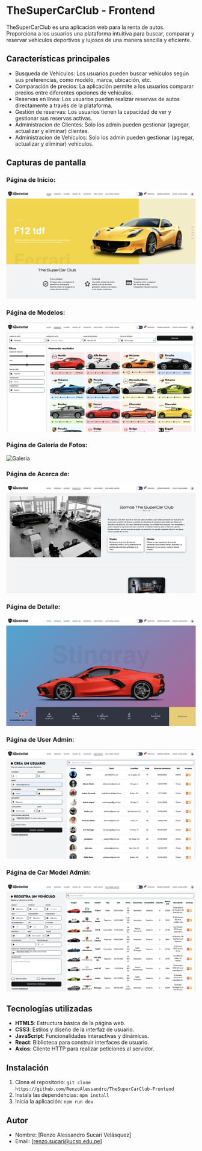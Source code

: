 
# TheSuperCarClub - Frontend

TheSuperCarClub es una aplicación web para la renta de autos. Proporciona a los usuarios una plataforma intuitiva para buscar, comparar y reservar vehículos deportivos y lujosos de una manera sencilla y eficiente.

## Características principales

- Busqueda de Vehículos: Los usuarios pueden buscar vehículos según sus preferencias, como modelo, marca, ubicación, etc.
- Comparación de precios: La aplicación permite a los usuarios comparar precios entre diferentes opciones de vehículos.
- Reservas en línea: Los usuarios pueden realizar reservas de autos directamente a través de la plataforma.
- Gestión de reservas: Los usuarios tienen la capacidad de ver y gestionar sus reservas activas.
- Administracion de Clientes: Solo los admin pueden gestionar (agregar, actualizar y eliminar) clientes.
- Administracion de Vehículos: Solo los admin pueden gestionar (agregar, actualizar y eliminar) vehículos.

## Capturas de pantalla
### Página de Inicio:
![Inicio](https://github.com/RenzoAlessandro/TheSuperCarClub-Assets/blob/main/Screenshot/Captura-01.png?raw=true)
### Página de Modelos:
![Modelos](https://github.com/RenzoAlessandro/TheSuperCarClub-Assets/blob/main/Screenshot/Captura-02.png?raw=true)
### Página de Galeria de Fotos:
![Galeria](https://github.com/RenzoAlessandro/TheSuperCarClub-Assets/blob/main/Screenshot/Captura-03.png?raw=true)
### Página de Acerca de:
![Acerca](https://github.com/RenzoAlessandro/TheSuperCarClub-Assets/blob/main/Screenshot/Captura-04.png?raw=true)
### Página de Detalle:
![Acerca](https://github.com/RenzoAlessandro/TheSuperCarClub-Assets/blob/main/Screenshot/Captura-07.png?raw=true)
### Página de User Admin:
![User](https://github.com/RenzoAlessandro/TheSuperCarClub-Assets/blob/main/Screenshot/Captura-05.png?raw=true)
### Página de Car Model Admin:
![Model](https://github.com/RenzoAlessandro/TheSuperCarClub-Assets/blob/main/Screenshot/Captura-06.png?raw=true)


## Tecnologías utilizadas
- **HTML5**: Estructura básica de la página web.
- **CSS3**: Estilos y diseño de la interfaz de usuario.
- **JavaScript**: Funcionalidades interactivas y dinámicas.
- **React**: Biblioteca para construir interfaces de usuario.
- **Axios**: Cliente HTTP para realizar peticiones al servidor.

## Instalación
1. Clona el repositorio: `git clone https://github.com/RenzoAlessandro/TheSuperCarClub-Frontend`
2. Instala las dependencias: `npm install`
3. Inicia la aplicación: `npm run dev`

## Autor
- Nombre: [Renzo Alessandro Sucari Velásquez] 
- Email: [renzo.sucari@ucsp.edu.pe]